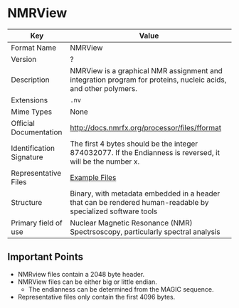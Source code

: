 # NMRView

| Key   | Value  |
| --- | --- |
| Format Name   | NMRView  |
| Version   | ? |
| Description   | NMRView is a graphical NMR assignment and integration program for proteins, nucleic acids, and other polymers. |
| Extensions    | `.nv` |
| Mime Types    | None |
| Official Documentation    | http://docs.nmrfx.org/processor/files/fformat |
| Identification Signature    | The first 4 bytes should be the integer 874032077.  If the Endianness is reversed, it will be the number x. |
| Representative Files    | [ Example Files ](example-files) |
| Structure | Binary, with metadata embedded in a header that can be rendered human-readable by specialized software tools |
| Primary field of use | Nuclear Magnetic Resonance (NMR) Spectrsoscopy, particularly spectral analysis |

## Important Points

* NMRview files contain a 2048 byte header.
* NMRView files can be either big or little endian.
  * The endianness can be determined from the MAGIC sequence.
* Representative files only contain the first 4096 bytes.